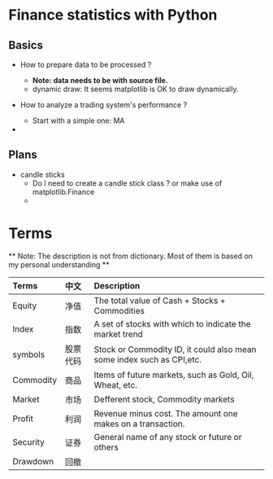 # Finance statistics with Python

## Basics
* How to prepare data to be processed ?
  - **Note: data needs to be with source file.**
  - dynamic draw: It seems matplotlib is OK to draw dynamically.


* How to analyze a trading system's performance ?
  - Start with a simple one: MA
*

## Plans
* candle sticks
  - Do I need to create a candle stick class ? or make use of matplotlib.Finance
  -

# Terms
** Note: The description is not from dictionary. Most of them is based on my personal understanding **   

|Terms  | 中文   |Description |
|:------|:-------|:----------|
|Equity |净值|The total value of Cash + Stocks + Commodities|
|Index  |指数|A set of stocks with which to indicate the market trend|  
|symbols|股票代码|Stock or Commodity ID, it could also mean some index such as CPI,etc.|
|Commodity|商品|Items of future markets, such as Gold, Oil, Wheat, etc.|  
|Market |市场|Defferent stock, Commodity markets|
|Profit |利润|Revenue minus cost. The amount one makes on a transaction.|
|Security|证券|General name of any stock or future or others|
|Drawdown|回撤||
